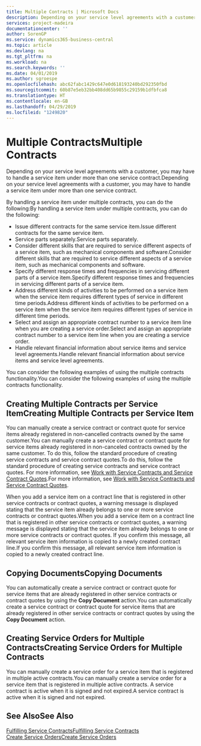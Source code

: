 ```yaml
---
title: Multiple Contracts | Microsoft Docs
description: Depending on your service level agreements with a customer, you may have to handle a service item under more than one service contract.
services: project-madeira
documentationcenter: ''
author: SorenGP
ms.service: dynamics365-business-central
ms.topic: article
ms.devlang: na
ms.tgt_pltfrm: na
ms.workload: na
ms.search.keywords: ''
ms.date: 04/01/2019
ms.author: sgroespe
ms.openlocfilehash: abc62fabc1429c647e0d618193240bd292350fbd
ms.sourcegitcommit: 60b87e5eb32bb408dd65b9855c29159b1dfbfca8
ms.translationtype: HT
ms.contentlocale: en-GB
ms.lasthandoff: 04/29/2019
ms.locfileid: "1249820"
---
```

# <a name="multiple-contracts"></a><span data-ttu-id="7f018-103">Multiple Contracts</span><span class="sxs-lookup"><span data-stu-id="7f018-103">Multiple Contracts</span></span>
<span data-ttu-id="7f018-104">Depending on your service level agreements with a customer, you may have to handle a service item under more than one service contract.</span><span class="sxs-lookup"><span data-stu-id="7f018-104">Depending on your service level agreements with a customer, you may have to handle a service item under more than one service contract.</span></span>  
  
<span data-ttu-id="7f018-105">By handling a service item under multiple contracts, you can do the following:</span><span class="sxs-lookup"><span data-stu-id="7f018-105">By handling a service item under multiple contracts, you can do the following:</span></span>  
  
* <span data-ttu-id="7f018-106">Issue different contracts for the same service item.</span><span class="sxs-lookup"><span data-stu-id="7f018-106">Issue different contracts for the same service item.</span></span>  
* <span data-ttu-id="7f018-107">Service parts separately.</span><span class="sxs-lookup"><span data-stu-id="7f018-107">Service parts separately.</span></span>  
* <span data-ttu-id="7f018-108">Consider different skills that are required to service different aspects of a service item, such as mechanical components and software.</span><span class="sxs-lookup"><span data-stu-id="7f018-108">Consider different skills that are required to service different aspects of a service item, such as mechanical components and software.</span></span>  
* <span data-ttu-id="7f018-109">Specify different response times and frequencies in servicing different parts of a service item.</span><span class="sxs-lookup"><span data-stu-id="7f018-109">Specify different response times and frequencies in servicing different parts of a service item.</span></span>  
* <span data-ttu-id="7f018-110">Address different kinds of activities to be performed on a service item when the service item requires different types of service in different time periods.</span><span class="sxs-lookup"><span data-stu-id="7f018-110">Address different kinds of activities to be performed on a service item when the service item requires different types of service in different time periods.</span></span>  
* <span data-ttu-id="7f018-111">Select and assign an appropriate contract number to a service item line when you are creating a service order.</span><span class="sxs-lookup"><span data-stu-id="7f018-111">Select and assign an appropriate contract number to a service item line when you are creating a service order.</span></span>  
* <span data-ttu-id="7f018-112">Handle relevant financial information about service items and service level agreements.</span><span class="sxs-lookup"><span data-stu-id="7f018-112">Handle relevant financial information about service items and service level agreements.</span></span>  
  
<span data-ttu-id="7f018-113">You can consider the following examples of using the multiple contracts functionality.</span><span class="sxs-lookup"><span data-stu-id="7f018-113">You can consider the following examples of using the multiple contracts functionality.</span></span>  
  
## <a name="creating-multiple-contracts-per-service-item"></a><span data-ttu-id="7f018-114">Creating Multiple Contracts per Service Item</span><span class="sxs-lookup"><span data-stu-id="7f018-114">Creating Multiple Contracts per Service Item</span></span>  
<span data-ttu-id="7f018-115">You can manually create a service contract or contract quote for service items already registered in non-cancelled contracts owned by the same customer.</span><span class="sxs-lookup"><span data-stu-id="7f018-115">You can manually create a service contract or contract quote for service items already registered in non-canceled contracts owned by the same customer.</span></span> <span data-ttu-id="7f018-116">To do this, follow the standard procedure of creating service contracts and service contract quotes.</span><span class="sxs-lookup"><span data-stu-id="7f018-116">To do this, follow the standard procedure of creating service contracts and service contract quotes.</span></span> <span data-ttu-id="7f018-117">For more information, see [Work with Service Contracts and Service Contract Quotes](service-how-to-create-service-contracts-and-service-contract-quotes.md).</span><span class="sxs-lookup"><span data-stu-id="7f018-117">For more information, see [Work with Service Contracts and Service Contract Quotes](service-how-to-create-service-contracts-and-service-contract-quotes.md).</span></span>  
  
<span data-ttu-id="7f018-118">When you add a service item on a contract line that is registered in other service contracts or contract quotes, a warning message is displayed stating that the service item already belongs to one or more service contracts or contract quotes.</span><span class="sxs-lookup"><span data-stu-id="7f018-118">When you add a service item on a contract line that is registered in other service contracts or contract quotes, a warning message is displayed stating that the service item already belongs to one or more service contracts or contract quotes.</span></span> <span data-ttu-id="7f018-119">If you confirm this message, all relevant service item information is copied to a newly created contract line.</span><span class="sxs-lookup"><span data-stu-id="7f018-119">If you confirm this message, all relevant service item information is copied to a newly created contract line.</span></span>  
  
## <a name="copying-documents"></a><span data-ttu-id="7f018-120">Copying Documents</span><span class="sxs-lookup"><span data-stu-id="7f018-120">Copying Documents</span></span>  
<span data-ttu-id="7f018-121">You can automatically create a service contract or contract quote for service items that are already registered in other service contracts or contract quotes by using the **Copy Document** action.</span><span class="sxs-lookup"><span data-stu-id="7f018-121">You can automatically create a service contract or contract quote for service items that are already registered in other service contracts or contract quotes by using the **Copy Document** action.</span></span>  
  
## <a name="creating-service-orders-for-multiple-contracts"></a><span data-ttu-id="7f018-122">Creating Service Orders for Multiple Contracts</span><span class="sxs-lookup"><span data-stu-id="7f018-122">Creating Service Orders for Multiple Contracts</span></span>  
<span data-ttu-id="7f018-123">You can manually create a service order for a service item that is registered in multiple active contracts.</span><span class="sxs-lookup"><span data-stu-id="7f018-123">You can manually create a service order for a service item that is registered in multiple active contracts.</span></span> <span data-ttu-id="7f018-124">A service contract is active when it is signed and not expired.</span><span class="sxs-lookup"><span data-stu-id="7f018-124">A service contract is active when it is signed and not expired.</span></span>  
  
## <a name="see-also"></a><span data-ttu-id="7f018-125">See Also</span><span class="sxs-lookup"><span data-stu-id="7f018-125">See Also</span></span>  
[<span data-ttu-id="7f018-126">Fulfilling Service Contracts</span><span class="sxs-lookup"><span data-stu-id="7f018-126">Fulfilling Service Contracts</span></span>](service-fulfill-service-contracts.md)  
[<span data-ttu-id="7f018-127">Create Service Orders</span><span class="sxs-lookup"><span data-stu-id="7f018-127">Create Service Orders</span></span>](service-how-to-create-service-orders.md)  
